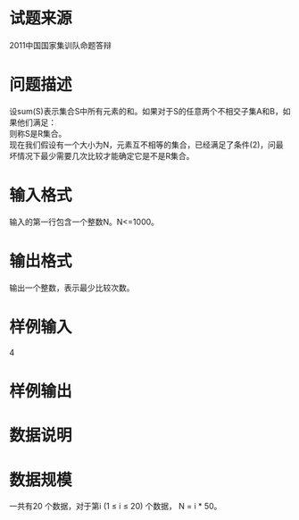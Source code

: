 

# 试题来源


<div id="psrc" style="margin-top:20px;display:block;">
<div class="pdcont">
2011中国国家集训队命题答辩
</div>
</div>

# 问题描述


<div class="pdcont">
设sum(S)表示集合S中所有元素的和。如果对于S的任意两个不相交子集A和B，如果他们满足：<br/>
<img src="/upload/image/20141210/20141210152719_18664.bmp" alt=""/><br/>
则称S是R集合。<br/>
现在我们假设有一个大小为N，元素互不相等的集合，已经满足了条件(2)，问最坏情况下最少需要几次比较才能确定它是不是R集合。
</div>

# 输入格式


<div class="pdcont">
输入的第一行包含一个整数N。N&lt;=1000。
</div>

# 输出格式


<div class="pdcont">
输出一个整数，表示最少比较次数。
</div>

# 样例输入


<div class="pddata">
4
</div>

# 样例输出



# 数据说明



# 数据规模


<p>
一共有20 个数据，对于第i (1 ≤ i ≤ 20) 个数据， N = i * 50。
</p>
